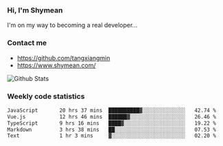 ### Hi, I'm Shymean

I'm on my way to becoming a real developer...

### Contact me

- <https://github.com/tangxiangmin>
- <https://www.shymean.com/>

![Github Stats](https://github-readme-stats.vercel.app/api?username=tangxiangmin&show_icons=true&theme=dark)


###  Weekly code statistics

<!--START_SECTION:waka-->

```txt
JavaScript       20 hrs 37 mins  ██████████▓░░░░░░░░░░░░░░   42.74 %
Vue.js           12 hrs 46 mins  ██████▓░░░░░░░░░░░░░░░░░░   26.46 %
TypeScript       9 hrs 16 mins   ████▓░░░░░░░░░░░░░░░░░░░░   19.22 %
Markdown         3 hrs 38 mins   ██░░░░░░░░░░░░░░░░░░░░░░░   07.53 %
Text             1 hr 3 mins     ▓░░░░░░░░░░░░░░░░░░░░░░░░   02.20 %
```

<!--END_SECTION:waka-->